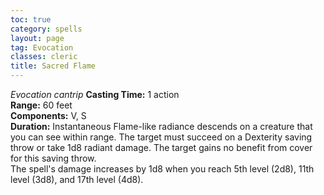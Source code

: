 ```yaml
---
toc: true
category: spells
layout: page
tag: Evocation
classes: cleric
title: Sacred Flame 
---
```

_Evocation cantrip_ 
**Casting Time:** 1 action    
**Range:** 60 feet    
**Components:** V, S    
**Duration:** Instantaneous 
Flame-like radiance descends on a creature that you can see within range. The target must succeed on a Dexterity saving throw or take 1d8 radiant damage. The target gains no benefit from cover for this saving throw.    
The spell's damage increases by 1d8 when you reach 5th level (2d8), 11th level (3d8), and 17th level (4d8). 